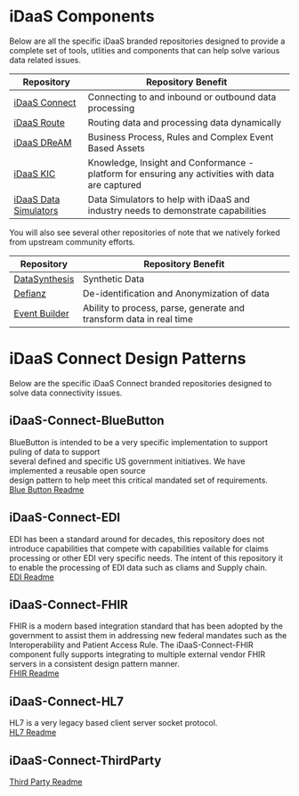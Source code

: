 # iDaaS Components
Below are all the specific iDaaS branded repositories designed to provide a complete set of tools, utlities and 
components that can help solve various data related issues.

|Repository | Repository Benefit |
| ------------ | ----------- |
| [iDaaS Connect](https://github.com/RedHat-Healthcare/iDaaS-Connect) | Connecting to and inbound or outbound data processing |
| [iDaaS Route](https://github.com/RedHat-Healthcare/iDaaS-Route) | Routing data and processing data dynamically |
| [iDaaS DReAM](https://github.com/RedHat-Healthcare/iDAAS-DREAM) | Business Process, Rules and Complex Event Based Assets |
| [iDaaS KIC](https://github.com/RedHat-Healthcare/iDaaS-KIC) | Knowledge, Insight and Conformance - platform for ensuring any activities with data are captured |
| [iDaaS Data Simulators](https://github.com/RedHat-Healthcare/iDaaS-Data-Simulators) | Data Simulators to help with iDaaS and industry needs to demonstrate capabilities|

You will also see several other repositories of note that we natively forked from upstream community efforts.

Repository | Repository Benefit |
| ------------ | ----------- |
| [DataSynthesis](https://github.com/Project-Herophilus/DataSynthesis) | Synthetic Data |
| [Defianz](https://github.com/Project-Herophilus/Defianz) | De-identification and Anonymization of data |
| [Event Builder](https://github.com/Project-Herophilus/Event-Builder) | Ability to process, parse, generate and transform data in real time |

# iDaaS Connect Design Patterns
Below are the specific iDaaS Connect branded repositories designed to solve data connectivity
issues.

## iDaaS-Connect-BlueButton
BlueButton is intended to be a very specific implementation to support puling of data to support  
several defined and specific US government initiatives. We have implemented a reusable open source  
design pattern to help meet this critical mandated set of requirements.
<br>
[Blue Button Readme](iDaaS-Connect-BlueButton/README.md)
## iDaaS-Connect-EDI
EDI has been a standard around for decades, this repository does not introduce capabilities that compete
with capabilities vailable for claims processing or other EDI very specific needs. The intent
of this repository it to enable the processing of EDI data such as cliams and
Supply chain.<br>
[EDI Readme](iDaaS-Connect-EDI/README.md)
## iDaaS-Connect-FHIR
FHIR is a modern based integration standard that has been adopted by the government to assist them in addressing new federal
mandates such as the Interoperability and Patient Access Rule. The iDaaS-Connect-FHIR component fully supports integrating to multiple
external vendor FHIR servers in a consistent design pattern manner.  
[FHIR Readme](iDaaS-Connect-FHIR/README.md)
## iDaaS-Connect-HL7
HL7 is a very legacy based client server socket protocol.
<br>
[HL7 Readme](iDaaS-Connect-HL7/README.md)
## iDaaS-Connect-ThirdParty
[Third Party Readme](iDaaS-Connect-ThirdParty/README.md)
